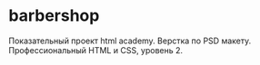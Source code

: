# barbershop
Показательный проект html academy. Верстка по PSD макету.
Профессиональный HTML и CSS, уровень 2.
